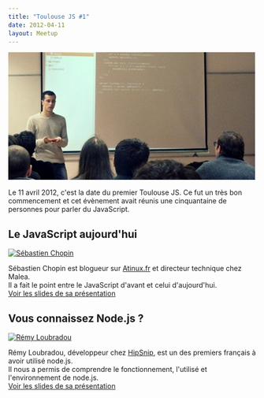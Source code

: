 ```yaml
---
title: "Toulouse JS #1"
date: 2012-04-11
layout: Meetup
---
```


![Toulouse JS 1](/assets/meetups/toulousejs1.jpg)

Le 11 avril 2012, c'est la date du premier Toulouse JS. Ce fut un très bon commencement et cet évènement avait réunis une cinquantaine de personnes pour parler du JavaScript.

## Le JavaScript aujourd'hui

[![Sébastien Chopin](img/speakers/sebastien-chopin.png "Sébastien Chopin")](http://twitter.com/atinux)

Sébastien Chopin est blogueur sur [Atinux.fr](http://www.atinux.fr) et directeur technique chez Malea.  
Il a fait le point entre le JavaScript d'avant et celui d'aujourd'hui.  
[Voir les slides de sa présentation](http://prezi.com/ly9cenvkrh6w/javascript-aujourdhui/)

## Vous connaissez Node.js ?

[![Rémy Loubradou](img/speakers/remy-loubradou.png "Rémy Loubradou")](https://twitter.com/lbdremy)

Rémy Loubradou, développeur chez [HipSnip](http://hipsnip.com), est un des premiers français à avoir utilisé node.js.  
Il nous a permis de comprendre le fonctionnement, l'utilisé et l'environnement de node.js.  
[Voir les slides de sa présentation](https://github.com/lbdremy/presentations/tree/master/introduction-%C3%A0-nodejs-toulousejs/)
